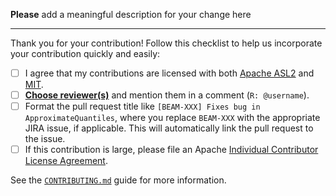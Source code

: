**Please** add a meaningful description for your change here

------------------------

Thank you for your contribution! Follow this checklist to help us incorporate your contribution quickly and easily:

 - [ ] I agree that my contributions are licensed with both [Apache ASL2](../../LICENSE-APACHE) and [MIT](../../LICENSE-MIT).
 - [ ] [**Choose reviewer(s)**](https://beam.apache.org/contribute/#make-your-change) and mention them in a comment (`R: @username`).
 - [ ] Format the pull request title like `[BEAM-XXX] Fixes bug in ApproximateQuantiles`, where you replace `BEAM-XXX` with the appropriate JIRA issue, if applicable. This will automatically link the pull request to the issue.
 - [ ] If this contribution is large, please file an Apache [Individual Contributor License Agreement](https://www.apache.org/licenses/icla.pdf).

See the [`CONTRIBUTING.md`](../../CONTRIBUTING.md) guide for more information.
